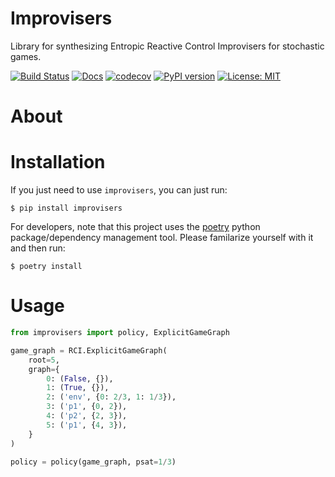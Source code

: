 # Improvisers

Library for synthesizing Entropic Reactive Control Improvisers for
stochastic games.

[![Build Status](https://cloud.drone.io/api/badges/mvcisback/improvisers/status.svg)](https://cloud.drone.io/mvcisback/improvisers)
[![Docs](https://img.shields.io/badge/API-link-color)](https://mvcisback.github.io/improvisers)
[![codecov](https://codecov.io/gh/mvcisback/improvisers/branch/master/graph/badge.svg)](https://codecov.io/gh/mvcisback/improvisers)
[![PyPI version](https://badge.fury.io/py/improvisers.svg)](https://badge.fury.io/py/improvisers)
[![License: MIT](https://img.shields.io/badge/License-MIT-yellow.svg)](https://opensource.org/licenses/MIT)

# About


# Installation

If you just need to use `improvisers`, you can just run:

`$ pip install improvisers`

For developers, note that this project uses the
[poetry](https://poetry.eustace.io/) python package/dependency
management tool. Please familarize yourself with it and then
run:

`$ poetry install`

# Usage

```python
from improvisers import policy, ExplicitGameGraph

game_graph = RCI.ExplicitGameGraph(
    root=5,
    graph={
        0: (False, {}),
        1: (True, {}),
        2: ('env', {0: 2/3, 1: 1/3}),
        3: ('p1', {0, 2}),
        4: ('p2', {2, 3}),
        5: ('p1', {4, 3}),
    }
)

policy = policy(game_graph, psat=1/3)
```
